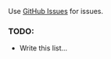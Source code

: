Use [GitHub Issues](https://github.com/TeamCarnage/Carnage/issues) for issues.
### TODO:
- Write this list...
